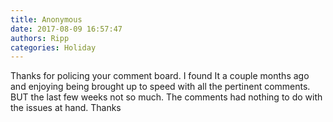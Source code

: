 ```yaml
---
title: Anonymous
date: 2017-08-09 16:57:47
authors: Ripp
categories: Holiday
---
```


 Thanks for policing your comment board. 
I found It a couple months ago and enjoying being brought up to speed with all the pertinent comments. 
BUT the last few weeks not so much. The comments had nothing to do with the issues at hand. 
Thanks